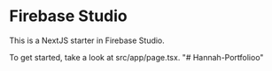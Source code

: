 # Firebase Studio

This is a NextJS starter in Firebase Studio.

To get started, take a look at src/app/page.tsx.
"# Hannah-Portfolioo" 

